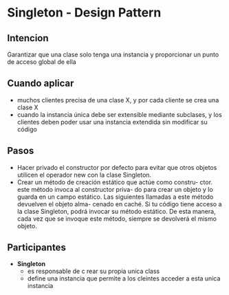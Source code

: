 # Singleton - Design Pattern
## Intencion
Garantizar que una clase solo tenga una instancia y proporcionar un punto de acceso global de ella
## Cuando aplicar
* muchos clientes precisa de una clase X,  y por cada cliente se crea una clase X
* cuando la instancia única debe ser extensible mediante subclases, y los clientes deben poder usar una instancia extendida sin modificar su código
## Pasos
* Hacer privado el constructor por defecto para evitar que otros
  objetos utilicen el operador new con la clase Singleton.
* Crear un método de creación estático que actúe como constru-
  ctor. este método invoca al constructor priva-
  do para crear un objeto y lo guarda en un campo estático. Las
  siguientes llamadas a este método devuelven el objeto alma-
  cenado en caché.
  Si tu código tiene acceso a la clase Singleton, podrá invocar su
  método estático. De esta manera, cada vez que se invoque este
  método, siempre se devolverá el mismo objeto.
## Participantes
* **Singleton**
  * es responsable de c rear su propia unica class
  * define una instancia que permite a los cleintes acceder a esta unica instancia
  